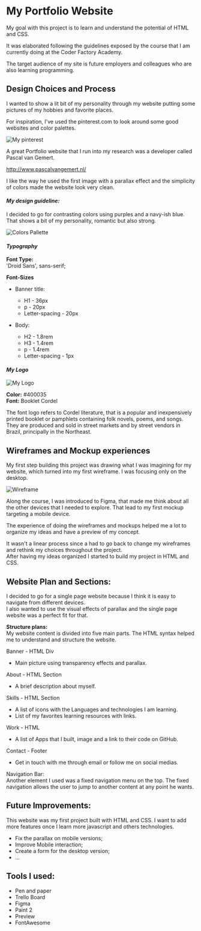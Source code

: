 # My Portfolio Website #

My goal with this project is to learn and understand the potential of HTML and CSS.

It was elaborated following the guidelines exposed by the course that I am currently doing at the Coder Factory Academy.

The target audience of my site is future employers and colleagues who are also learning programming.

## Design Choices and Process ##

I wanted to show a lit bit of my personality through my website putting some pictures of my hobbies and favorite places.

For inspiration, I've used the pinterest.com to look around some good websites and color palettes.  

![My pinterest](https://livia-santos.github.io/images/my_pinterest.png)

A great Portfolio website that I run into my research was a developer called Pascal van Gemert.


http://www.pascalvangemert.nl/

I like the way he used the first image with a parallax effect and the simplicity of colors made the website look very clean.

 #### *My design guideline:* ####
I decided to go for contrasting colors using purples and a navy-ish blue. That shows a bit of my personality, romantic but also strong.

![Colors Pallette](https://livia-santos.github.io/images/colors.png)

 #### *Typography* #####
**Font Type:**<br>
'Droid Sans', sans-serif;

**Font-Sizes**
* Banner title:
  * H1 - 36px
  * p - 20px
  * Letter-spacing - 20px


* Body:
  * H2 - 1.8rem
  * H3 - 1.4rem
  * p - 1.4rem
  * Letter-spacing - 1px

 #### *My Logo* ####

 ![My Logo](https://livia-santos.github.io/images/logo.png)

**Color:** #400035<br>
**Font:** Booklet Cordel

The font logo refers to Cordel literature, that is a popular and inexpensively printed booklet or pamphlets containing folk novels, poems, and songs.
They are produced and sold in street markets and by street vendors in Brazil, principally in the Northeast.

## Wireframes and Mockup experiences ##
My first step building this project was drawing what I was imagining for my website, which turned into my first wireframe. I was focusing only on the desktop.

![Wireframe](https://livia-santos.github.io/images/1wireframe.jpg)

Along the course, I was introduced to Figma, that made me think about all the other devices that I needed to explore. That lead to my first mockup targeting a mobile device.

The experience of doing the wireframes and mockups helped me a lot to organize my ideas and have a preview of my concept.

It wasn't a linear process since a had to go back to change my wireframes and rethink my choices throughout the project.<br>
After having my ideas organized I started to build my project in HTML and CSS.

##  Website Plan and Sections: ##

I decided to go for a single page website because I think it is easy to navigate from different devices.<br>
I also wanted to use the visual effects of parallax and the single page website was a perfect fit for that.

**Structure plans:**<br>
My website content is divided into five main parts.
The HTML syntax helped me to understand and structure the website.

Banner - HTML Div
* Main picture using transparency effects and parallax.

About - HTML Section
* A brief description about myself.

Skills - HTML Section
* A list of icons with the Languages and technologies I am learning.
* List of my favorites learning resources with links.

Work  - HTML
* A list of Apps that I built, image and a link to their code on GitHub.

Contact - Footer
* Get in touch with me through email or follow me on social medias.

Navigation Bar:<br>
Another element I used was a fixed navigation menu on the top. The fixed navigation allows the user to jump to another content at any point he wants.

## Future Improvements: ##
This website was my first project built with HTML and CSS. I want to add more features once I learn more javascript and others technologies.

- Fix the parallax on mobile versions;
- Improve Mobile interaction;
- Create a form for the desktop version;
- ...

## Tools I used: ##
* Pen and paper
* Trello Board
* Figma
* Paint 2
* Preview
* FontAwesome
